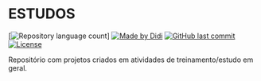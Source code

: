 # ESTUDOS

[![Repository language count](https://img.shields.io/github/languages/count/didifive/estudos)]
[![Made by Didi](https://img.shields.io/badge/made%20by-Didi-green)](https://www.linkedin.com/in/luis-carlos-zancanela/)
[![GitHub last commit](https://img.shields.io/github/last-commit/didifive/estudos?color=blue)](https://github.com/didifive/estudos/commits/master)
[![License](https://img.shields.io/badge/license-MIT-brightgreen?color=blue)]()  

Repositório com projetos criados em atividades de treinamento/estudo em geral.
